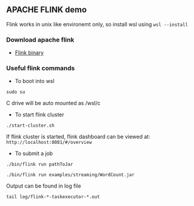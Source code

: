 ## APACHE FLINK demo
Flink works in unix like environemt only, so install wsl using `wsl --install`

### Download apache flink
- [Flink binary](https://flink.apache.org/downloads/)

### Useful flink commands
- To boot into wsl
```shell
sudo su
```

C drive will be auto mounted as /wsl/c

- To start flink cluster
```shell
./start-cluster.sh
```
If flink cluster is started, flink dashboard can be viewed at: ```http://localhost:8081/#/overview```


- To submit a job
```shell
./bin/flink run pathToJar
```

```shell
./bin/flink run examples/streaming/WordCount.jar
```

Output can be found in log file
```shell
tail log/flink-*-taskexecutor-*.out
```
